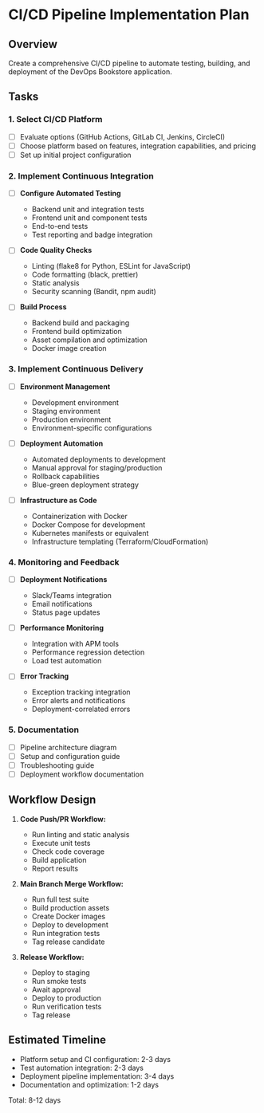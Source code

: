 # CI/CD Pipeline Implementation Plan

## Overview
Create a comprehensive CI/CD pipeline to automate testing, building, and deployment of the DevOps Bookstore application.

## Tasks

### 1. Select CI/CD Platform
- [ ] Evaluate options (GitHub Actions, GitLab CI, Jenkins, CircleCI)
- [ ] Choose platform based on features, integration capabilities, and pricing
- [ ] Set up initial project configuration

### 2. Implement Continuous Integration

- [ ] **Configure Automated Testing**
  - Backend unit and integration tests
  - Frontend unit and component tests
  - End-to-end tests
  - Test reporting and badge integration

- [ ] **Code Quality Checks**
  - Linting (flake8 for Python, ESLint for JavaScript)
  - Code formatting (black, prettier)
  - Static analysis
  - Security scanning (Bandit, npm audit)

- [ ] **Build Process**
  - Backend build and packaging
  - Frontend build optimization
  - Asset compilation and optimization
  - Docker image creation

### 3. Implement Continuous Delivery

- [ ] **Environment Management**
  - Development environment
  - Staging environment
  - Production environment
  - Environment-specific configurations

- [ ] **Deployment Automation**
  - Automated deployments to development
  - Manual approval for staging/production
  - Rollback capabilities
  - Blue-green deployment strategy

- [ ] **Infrastructure as Code**
  - Containerization with Docker
  - Docker Compose for development
  - Kubernetes manifests or equivalent
  - Infrastructure templating (Terraform/CloudFormation)

### 4. Monitoring and Feedback

- [ ] **Deployment Notifications**
  - Slack/Teams integration
  - Email notifications
  - Status page updates

- [ ] **Performance Monitoring**
  - Integration with APM tools
  - Performance regression detection
  - Load test automation

- [ ] **Error Tracking**
  - Exception tracking integration
  - Error alerts and notifications
  - Deployment-correlated errors

### 5. Documentation

- [ ] Pipeline architecture diagram
- [ ] Setup and configuration guide
- [ ] Troubleshooting guide
- [ ] Deployment workflow documentation

## Workflow Design

1. **Code Push/PR Workflow:**
   - Run linting and static analysis
   - Execute unit tests
   - Check code coverage
   - Build application
   - Report results

2. **Main Branch Merge Workflow:**
   - Run full test suite
   - Build production assets
   - Create Docker images
   - Deploy to development
   - Run integration tests
   - Tag release candidate

3. **Release Workflow:**
   - Deploy to staging
   - Run smoke tests
   - Await approval
   - Deploy to production
   - Run verification tests
   - Tag release

## Estimated Timeline
- Platform setup and CI configuration: 2-3 days
- Test automation integration: 2-3 days
- Deployment pipeline implementation: 3-4 days
- Documentation and optimization: 1-2 days

Total: 8-12 days
